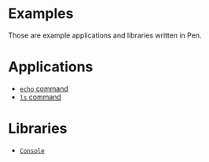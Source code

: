 # Examples

Those are example applications and libraries written in Pen.

# Applications

- [`echo` command](echo)
- [`ls` command](ls)

# Libraries

- [`Console`](console)

